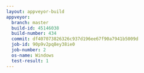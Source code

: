```yaml
---
layout: appveyor-build
appveyor:
  branch: master
  build-id: 45146038
  build-number: 434
  commit: df407073826326c937d196ee67f90a7941b5009d
  job-id: 90p9v2pq8ey38ie0
  job-number: 2
  os-name: Windows
  test-result: 1
---
```

